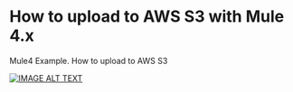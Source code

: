 # How to upload to AWS S3 with Mule 4.x
Mule4 Example. How to upload to AWS S3

[![IMAGE ALT TEXT](http://img.youtube.com/vi/BD_68RjeqIA/0.jpg)](http://www.youtube.com/watch?v=BD_68RjeqIA "MuleSoft - Amazon AWS S3 - Upload File")
